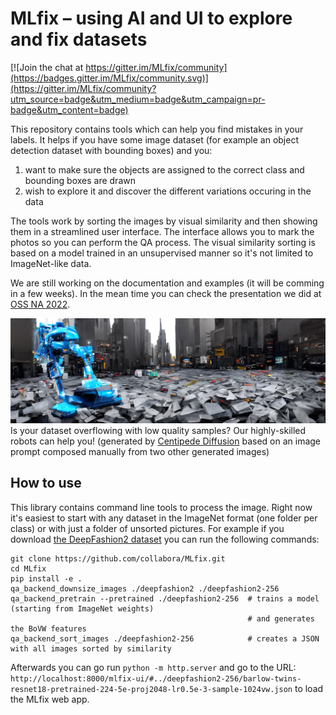 # MLfix – using AI and UI to explore and fix datasets



[![Join the chat at https://gitter.im/MLfix/community](https://badges.gitter.im/MLfix/community.svg)](https://gitter.im/MLfix/community?utm_source=badge&utm_medium=badge&utm_campaign=pr-badge&utm_content=badge)

This repository contains tools which can help you find mistakes in your labels. It helps if you have some image dataset (for example an object detection dataset with bounding boxes) and you:

1. want to make sure the objects are assigned to the correct class and bounding boxes are drawn
2. wish to explore it and discover the different variations occuring in the data

The tools work by sorting the images by visual similarity and then showing them in a streamlined user interface. The interface allows you to mark the photos so you can perform the QA process. The visual similarity sorting is based on a model trained in an unsupervised manner so it's not limited to ImageNet-like data.

We are still working on the documentation and examples (it will be comming in a few weeks). In the mean time you can check the presentation we did at [OSS NA 2022](OSS%20NA%202022%20presentation.pdf).

![A futuristic robot cleaning streets of New York that are overflowing with papers.](banner.jpg)
Is your dataset overflowing with low quality samples? Our highly-skilled robots can help you! (generated by [Centipede Diffusion](https://github.com/Zalring/Centipede_Diffusion/) based on an image prompt composed manually from two other generated images)

## How to use

This library contains command line tools to process the image. Right now it's easiest to start with any dataset in the ImageNet format (one folder per class) or with just a folder of unsorted pictures. For example if you download [the DeepFashion2 dataset](https://github.com/switchablenorms/DeepFashion2) you can run the following commands:


```
git clone https://github.com/collabora/MLfix.git
cd MLfix
pip install -e .
qa_backend_downsize_images ./deepfashion2 ./deepfashion2-256
qa_backend_pretrain --pretrained ./deepfashion2-256  # trains a model (starting from ImageNet weights)
                                                     # and generates the BoVW features
qa_backend_sort_images ./deepfashion2-256            # creates a JSON with all images sorted by similarity
```

Afterwards you can go run `python -m http.server` and go to the URL:
`http://localhost:8000/mlfix-ui/#../deepfashion2-256/barlow-twins-resnet18-pretrained-224-5e-proj2048-lr0.5e-3-sample-1024vw.json` to load the MLfix web app.

